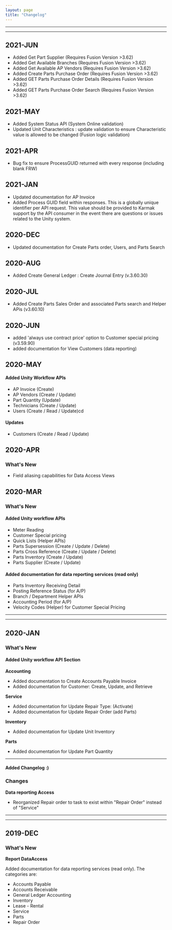 ```yaml
---
layout: page
title: "Changelog"
---
```


---
---
## 2021-JUN
* Added Get Part Supplier     (Requires Fusion Version >3.62)
* Added Get Available Branches    (Requires Fusion Version >3.62)
* Added Get Available AP Vendors    (Requires Fusion Version >3.62)
* Added Create Parts Purchase Order    (Requires Fusion Version >3.62)
* Added GET Parts Purchase Order Details    (Requires Fusion Version >3.62)
* Added GET Parts Purchase Order Search    (Requires Fusion Version >3.62)


## 2021-MAY
* Added System Status API (System Online validation)
* Updated Unit Characteristics :  update validation to ensure Characteristic value is allowed to be changed (Fusion logic validation) 

## 2021-APR
* Bug fix to ensure ProcessGUID returned with every response (including blank FRW)

## 2021-JAN
* Updated documentation for AP Invoice 
* Added Process GUID field within responses.  This is a globally unique identifier per API request.  This value should be provided to Karmak support by the API consumer in the event there are questions or issues related to the Unity system.

## 2020-DEC
* Updated documentation for Create Parts order, Users, and Parts Search

## 2020-AUG
* Added Create General Ledger : Create Journal Entry  (v.3.60.30)

## 2020-JUL
* Added Create Parts Sales Order and associated Parts search and Helper APis (v3.60.10)

## 2020-JUN
* added 'always use contract price' option to Customer special pricing  (v3.59.90)
* added documentation for View Customers (data reporting)


## 2020-MAY

#### Added Unity Workflow APIs
* AP Invoice (Create)
* AP Vendors (Create / Update)
* Part Quantity (Update)
* Technicians (Create / Update)
* Users (Create / Read / Update)cd

#### Updates
* Customers (Create / Read / Update)

## 2020-APR
### What's New
* Field aliasing capabilities for Data Access Views


## 2020-MAR
### What's New

#### Added Unity workflow APIs
* Meter Reading
* Customer Special pricing
* Quick Lists (Helper APIs)
* Parts Supersession (Create / Update / Delete)
* Parts Cross Reference (Create / Update / Delete)
* Parts Inventory (Create / Update) 
* Parts Supplier (Create / Update)

#### Added documentation for data reporting services (read only)
* Parts Inventory Receiving Detail
* Posting Reference Status (for A/P)
* Branch / Department Helper APIs
* Accounting Period (for A/P)
* Velocity Codes (Helper) for Customer Special Pricing


---
---

## 2020-JAN
### What's New

#### Added Unity workflow API Section
**Accounting**
 * Added documentation to Create Accounts Payable Invoice
 * Added documentation for Customer: Create, Update, and Retrieve

**Service**
 * Added documentation for Update Repair Type: (Activate)
 * Added documentation for Update Repair Order (add Parts)
	
**Inventory**
 * Added documentation for Update Unit Inventory
	
**Parts**
 * Added documentation for Update Part Quantity

---

#### Added Changelog :)


### Changes

**Data reporting Access**
* Reorganized Repair order to task to exist within "Repair Order" instead of "Service"

---
---

## 2019-DEC
### What's New

**Report DataAccess**


Added documentation for data reporting services (read only). The categories are:

* Accounts Payable
* Accounts Receivable
* General Ledger Accounting
* Inventory
* Lease - Rental
* Service
* Parts
* Repair Order

